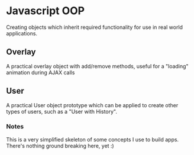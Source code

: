 # Javascript OOP

Creating objects which inherit required functionality for use in real world applications.

## Overlay

A practical overlay object with add/remove methods, useful for a "loading" animation during AJAX calls

## User

A practical User object prototype which can be applied to create other types of users, such as a "User with History".  

### Notes

This is a very simplified skeleton of some concepts I use to build apps.  There's nothing ground breaking here, yet :)